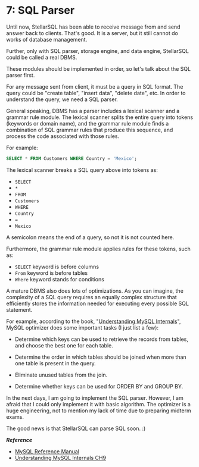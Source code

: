 # 7: SQL Parser

Until now, StellarSQL has been able to receive message from and send answer back to clients. That's good. It is a server, but it still cannot do works of database management.

Further, only with SQL parser, storage engine, and data engine, StellarSQL could be called a real DBMS.

These modules should be implemented in order, so let's talk about the SQL parser first.

For any message sent from client, it must be a query in SQL format. The query could be "create table", "insert data", "delete date", etc. In order to understand the query, we need a SQL parser.

General speaking, DBMS has a parser includes a lexical scanner and a grammar rule module. The lexical scanner splits the entire query into tokens (keywords or domain name), and the grammar rule module finds a combination of SQL grammar rules that produce this sequence, and process the code associated with those rules.

For example:

```sql
SELECT * FROM Customers WHERE Country = 'Mexico';
```

The lexical scanner breaks a SQL query above into tokens as:

- `SELECT`
- `*`
- `FROM`
- `Customers`
- `WHERE`
- `Country`
- `=`
- `Mexico`

A semicolon means the end of a query, so not it is not counted here.

Furthermore, the grammar rule module applies rules for these tokens, such as:

- `SELECT` keyword is before columns
- `From` keyword is before tables
- `Where` keyword stands for conditions

A mature DBMS also does lots of optimizations. As you can imagine, the complexity of a SQL query requires an equally complex structure that efficiently stores the information needed for executing every possible SQL statement.

For example, according to the book, "[Understanding MySQL Internals](https://www.safaribooksonline.com/library/view/understanding-mysql-internals/0596009577/ch09s02.html)", MySQL optimizer does some important tasks (I just list a few):

- Determine which keys can be used to retrieve the records from tables, and choose the best one for each table.

- Determine the order in which tables should be joined when more than one table is present in the query.

- Eliminate unused tables from the join.

- Determine whether keys can be used for ORDER BY and GROUP BY.

In the next days, I am going to implement the SQL parser. However, I am afraid that I could only implement it with basic algorithm. The optimizer is a huge engineering, not to mention my lack of time due to preparing midterm exams.

The good news is that StellarSQL can parse SQL soon. :)

***Reference***

- [MySQL Reference Manual](https://dev.mysql.com/doc/refman/8.0/en)
- [Understanding MySQL Internals CH9](https://www.safaribooksonline.com/library/view/understanding-mysql-internals/0596009577/ch09.html)